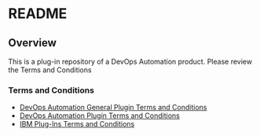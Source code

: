 # README

## Overview

This is a plug-in repository of a DevOps Automation product. Please review the Terms and Conditions

### Terms and Conditions

* [DevOps Automation General Plugin Terms and Conditions](DevOps-Automation_General_Plugin_Terms_and_Conditions.md)
* [DevOps Automation Plugin Terms and Conditions](DevOps-Automation_Plugin_Terms_and_Conditions.md)
* [IBM Plug-Ins Terms and Conditions](ibm-plugins-terms-and-conditions.txt)